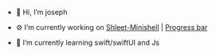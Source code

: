 - 👋 Hi, I’m joseph

- ⚙️ I’m currently working on [Shleet-Minishell](https://en.wikipedia.org/wiki/Bash_(Unix_shell)) | [Progress bar](https://i.stack.imgur.com/MQVM7.png)

- 📖 I’m currently learning swift/swiftUI and Js
